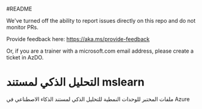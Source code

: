 #README

We've turned off the ability to report issues directly on this repo and do not monitor PRs.

Provide feedback here: https://aka.ms/provide-feedback

Or, if you are a trainer with a microsoft.com email address, please create a ticket in AzDO.

# التحليل الذكي لمستند mslearn
ملفات المختبر للوحدات النمطية للتحليل الذكي لمستند الذكاء الاصطناعي في Azure
